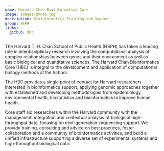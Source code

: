 ```yaml
---
name: Harvard Chan Bioinformatics Core
image: images/photo.jpg
description: Bioinformatics Training and Support
group: HSPH
links:
  github: hbc
---
```


The Harvard T. H. Chan School of Public Health (HSPH) has taken a leading role in interdisciplinary research involving the computational analysis of complex relationships between genes and their environment as well as basic biological and quantitative sciences. The Harvard Chan Bioinformatics Core (HBC) is integral to the development and application of computational biology methods at the School.

The HBC provides a single point of contact for Harvard researchers interested in bioinformatics support, applying genomic approaches together with established and developing methodologies from epidemiology, environmental health, biostatistics and bioinformatics to improve human health.

Core staff aid researchers within the Harvard community with the management, integration and contextual analysis of biological high-throughput data, focusing on next-generation sequencing support. We provide training, consulting and advice on best practices, foster collaboration and a community of bioinformatics activities, and build a unified infrastructure supporting a diverse set of experimental systems and high-throughput biological data. 
